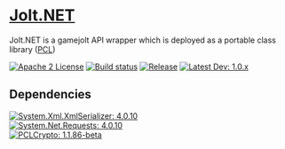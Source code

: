 # [Jolt.NET](http://magnusmogens.github.io/Jolt.NET)
Jolt.NET is a gamejolt API wrapper which is deployed as a portable class library ([PCL](https://msdn.microsoft.com/en-us/library/gg597391(v=vs.110).aspx))

[![Apache 2 License](http://img.shields.io/badge/license-Apache_2-blue.svg?style=flat-square)](https://github.com/MagnusMogens/Jolt.NET/blob/master/LICENSE)
[![Build status](https://img.shields.io/appveyor/ci/MagnusMogens/jolt-net.svg?style=flat-square)](https://ci.appveyor.com/project/MagnusMogens/jolt-net)
[![Release](https://img.shields.io/github/release/MagnusMogens/Jolt.NET.svg?style=flat-square)](https://github.com/MagnusMogens/Jolt.NET/releases)
[![Latest Dev: 1.0.x](https://img.shields.io/badge/latest_dev-1.0.x-yellow.svg?style=flat-square)](https://github.com/MagnusMogens/Jolt.NET)

## Dependencies ##
[![System.Xml.XmlSerializer: 4.0.10](https://img.shields.io/badge/System.Xml.XmlSerializer-4.0.10-green.svg?style=flat-square)](https://www.nuget.org/packages/System.Xml.XmlSerializer/4.0.10)  
[![System.Net.Requests: 4.0.10](https://img.shields.io/badge/System.Net.Requests-4.0.10-green.svg?style=flat-square)](https://www.nuget.org/packages/System.Net.Requests/4.0.10)  
[![PCLCrypto: 1.1.86-beta](https://img.shields.io/badge/PCLCrypto-1.1.86--beta-yellow.svg?style=flat-square)](https://github.com/aarnott/pclcrypto/)
